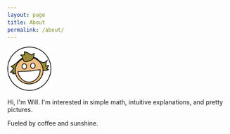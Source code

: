 ```yaml
---
layout: page
title: About
permalink: /about/
---
```


<img src="/assets/will.svg" class="displayed" height="100px" width="100px">

Hi, I'm Will.  I'm interested in simple math, intuitive explanations, and pretty pictures.

Fueled by coffee and sunshine.


